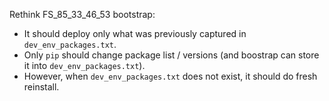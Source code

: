 
Rethink FS_85_33_46_53 bootstrap:
*   It should deploy only what was previously captured in `dev_env_packages.txt`.
*   Only `pip` should change package list / versions (and boostrap can store it into `dev_env_packages.txt`).
*   However, when `dev_env_packages.txt` does not exist, it should do fresh reinstall.
